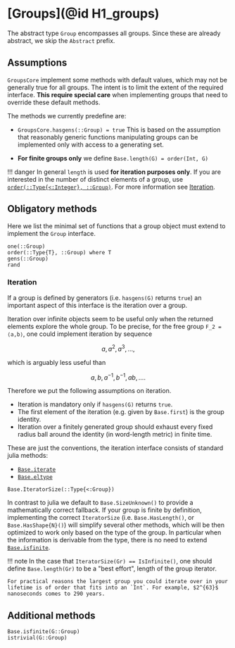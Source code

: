 # [Groups](@id H1_groups)

The abstract type `Group` encompasses all groups. Since these are already
abstract, we skip the `Abstract` prefix.

## Assumptions

`GroupsCore` implement some methods with default values, which may not be
generally true for all groups. The intent is to limit the extent of the required
interface. **This require special care** when implementing groups that need to
override these default methods.

The methods we currently predefine are:

 * `GroupsCore.hasgens(::Group) = true`
This is based on the assumption that reasonably generic functions
manipulating groups can be implemented only with access to a generating set.

 * **For finite groups only** we define `Base.length(G) = order(Int, G)`

!!! danger
    In general `length` is used **for iteration purposes only**.
    If you are interested in the number of distinct elements of a group, use
    [`order(::Type{<:Integer}, ::Group)`](@ref). For more information see
    [Iteration](@ref).

## Obligatory methods

Here we list the minimal set of functions that a group object must extend to
implement the `Group` interface.

```@docs
one(::Group)
order(::Type{T}, ::Group) where T
gens(::Group)
rand
```

### Iteration

If a group is defined by generators (i.e. `hasgens(G)` returns `true`) an
important aspect of this interface is the iteration over a group.

Iteration over infinite objects seem to be useful only when the returned
elements explore the whole group. To be precise, for the free group
``F_2 = ⟨a,b⟩``, one could implement iteration by sequence
```math
a, a^2, a^3, \ldots,
```
which is arguably less useful than
```math
a, b, a^{-1}, b^{-1}, ab, \ldots.
```

Therefore we put the following assumptions on iteration.
 * Iteration is mandatory only if `hasgens(G)` returns `true`.
 * The first element of the iteration (e.g. given by `Base.first`) is the
   group identity.
 * Iteration over a finitely generated group should exhaust every fixed radius
   ball around the identity (in word-length metric) in finite time.

These are just the conventions, the iteration interface consists of standard
julia methods:

 * [`Base.iterate`](https://docs.julialang.org/en/v1/base/collections/#Base.iterate)
 * [`Base.eltype`](https://docs.julialang.org/en/v1/base/collections/#Base.eltype)

```@docs
Base.IteratorSize(::Type{<:Group})
```
In contrast to julia we default to `Base.SizeUnknown()` to provide a
mathematically correct fallback. If your group is finite by definition,
implementing the correct `IteratorSize` (i.e. `Base.HasLength()`, or
`Base.HasShape{N}()`) will simplify several other methods, which will be then
optimized to work only based on the type of the group. In particular when the
information is derivable from the type, there is no need to extend [`Base.isfinite`](@ref).

!!! note
    In the case that `IteratorSize(Gr) == IsInfinite()`, one should define
    `Base.length(Gr)` to be a "best effort", length of the group iterator.

    For practical reasons the largest group you could iterate over in your
    lifetime is of order that fits into an `Int`. For example, $2^{63}$
    nanoseconds comes to 290 years.

## Additional methods

```@docs
Base.isfinite(G::Group)
istrivial(G::Group)
```
